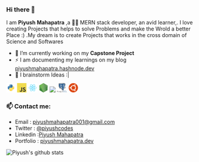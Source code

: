 ### Hi there 👋

<!--
**piyush-mahapatra-au6/piyush-mahapatra-au6** is a ✨ _special_ ✨ repository because its `README.md` (this file) appears on your GitHub profile.

Here are some ideas to get you started:

- 🔭 I’m currently working on ...
- 🌱 I’m currently learning ...
- 👯 I’m looking to collaborate on ...
- 🤔 I’m looking for help with ...
- 💬 Ask me about ...
- 📫 How to reach me: ...
- 😄 Pronouns: ...
- ⚡ Fun fact: ...
-->

I am **Piyush Mahapatra** ,a 👨‍💻 MERN stack developer, an avid learner,. I love creating Projects that helps to solve Problems and make the Wrold a better Place :) .My dream is to create Projects that works in the cross domain of Science and Softwares

- 🔭 I’m currently working on my **Capstone Project**
- ⚡ I am documenting my learnings on my blog [piyushmahapatra.hashnode.dev](https://piyushmahapatra.hashnode.dev/)
- 💬 I brainstorm Ideas :|

<code><img height='25' src="https://raw.githubusercontent.com/github/explore/80688e429a7d4ef2fca1e82350fe8e3517d3494d/topics/python/python.png"></img></code>
<code><img height="25" src="https://raw.githubusercontent.com/github/explore/80688e429a7d4ef2fca1e82350fe8e3517d3494d/topics/javascript/javascript.png"></code>
<code><img height="25" src="https://raw.githubusercontent.com/github/explore/80688e429a7d4ef2fca1e82350fe8e3517d3494d/topics/react/react.png"></code>
<code><img height='25' src="https://raw.githubusercontent.com/github/explore/80688e429a7d4ef2fca1e82350fe8e3517d3494d/topics/nodejs/nodejs.png"></img></code>
<code><img height='25' src="https://miro.medium.com/max/640/1*-ivYkzeuYJedPKdEdfnNlg.png"></img></code>
<code><img height='25' src="https://raw.githubusercontent.com/docker-library/docs/01c12653951b2fe592c1f93a13b4e289ada0e3a1/postgres/logo.png"></img></code>
<code><img height='25' src="https://raw.githubusercontent.com/github/explore/80688e429a7d4ef2fca1e82350fe8e3517d3494d/topics/ubuntu/ubuntu.png"></img></code>

### 📫 Contact me:

- Email : piyushmahapatra001@gmail.com
- Twitter : [@piyushcodes](https://twitter.com/piyushcodes)
- Linkedin :[Piyush Mahapatra](https://www.linkedin.com/in/piyush-mahapatra-b28221195/)
- Portfolio : [piyushmahapatra.dev](https://piyushmahapatra.dev)

![Piyush's github stats](https://github-readme-stats.vercel.app/api?username=piyush-mahapatra-au6&show_icons=true)

